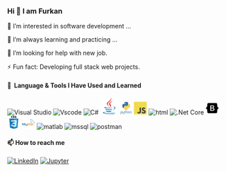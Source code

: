 ### Hi 👋 I am Furkan
👀 I’m interested in software development ...

🌱 I’m always learning and practicing ...

🤔 I’m looking for help with new job.

⚡ Fun fact: Developing full stack web projects.

<h4> 🚀 &nbsp;Language & Tools I Have Used and Learned</h4>
<p align="left">
 <img alt="Visual Studio" src="https://upload.wikimedia.org/wikipedia/commons/5/5f/Visual_Studio_Logo_%282013-2017%29.svg" width="30" height="30">
<img alt="Vscode" src="https://upload.wikimedia.org/wikipedia/commons/thumb/9/9a/Visual_Studio_Code_1.35_icon.svg/1024px-Visual_Studio_Code_1.35_icon.svg.png" width="30" height="30">
<img alt="C#" src="https://seeklogo.com/images/C/c-sharp-c-logo-02F17714BA-seeklogo.com.png" width3027" height="30">
<img src="https://raw.githubusercontent.com/devicons/devicon/master/icons/java/java-original.svg" alt="java" width="40" height="40"/>
<img src="https://raw.githubusercontent.com/devicons/devicon/master/icons/python/python-original-wordmark.svg" alt="python" width="30" height="30" />
<img src="https://raw.githubusercontent.com/devicons/devicon/master/icons/javascript/javascript-original.svg" alt="javascript" width="30" height="30" />
<img src="https://cdn.jsdelivr.net/gh/devicons/devicon/icons/html5/html5-original.svg" alt="html" width="30" height="30"/>
<img alt=".Net Core" src="https://upload.wikimedia.org/wikipedia/commons/thumb/e/ee/.NET_Core_Logo.svg/1200px-.NET_Core_Logo.svg.png" width="30" height="30" >
<img src="https://raw.githubusercontent.com/devicons/devicon/master/icons/bootstrap/bootstrap-plain.svg" alt="bootstrap" width="30" height="30" />
<img src="https://raw.githubusercontent.com/devicons/devicon/master/icons/css3/css3-original-wordmark.svg" alt="css3" width="30" height="30" />
<img src="https://raw.githubusercontent.com/devicons/devicon/master/icons/mysql/mysql-original-wordmark.svg" alt="mysql" width="30" height="30" />
<img src="https://upload.wikimedia.org/wikipedia/commons/2/21/Matlab_Logo.png" alt="matlab" width="40" height="40"/>
<img src="https://www.svgrepo.com/show/303229/microsoft-sql-server-logo.svg" alt="mssql" width="30" height="30"/>
<img src="https://www.vectorlogo.zone/logos/getpostman/getpostman-icon.svg" alt="postman" width="30" height="30"/> 
</p>

<h4>📫 How to reach me </h4>
<p align="left">
  <a href="https://www.linkedin.com/in/furkangnc/"><img alt="LinkedIn" src="https://upload.wikimedia.org/wikipedia/commons/e/e9/Linkedin_icon.svg" width="30" height="30"></a>
    <a href="mailto:furkan_genc@outlook.com.tr"><img alt="Jupyter" src="https://upload.wikimedia.org/wikipedia/commons/7/7e/Gmail_icon_%282020%29.svg" width="30" height="30"></a>
</p> 
